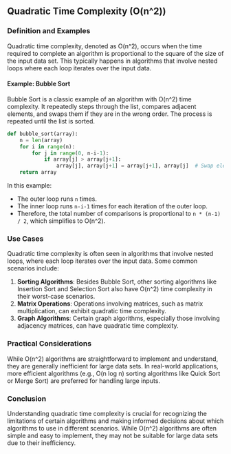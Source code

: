 ## Quadratic Time Complexity (O(n^2))

### Definition and Examples

Quadratic time complexity, denoted as O(n^2), occurs when the time required to complete an algorithm is proportional to the square of the size of the input data set. This typically happens in algorithms that involve nested loops where each loop iterates over the input data.

#### Example: Bubble Sort

Bubble Sort is a classic example of an algorithm with O(n^2) time complexity. It repeatedly steps through the list, compares adjacent elements, and swaps them if they are in the wrong order. The process is repeated until the list is sorted.

```python
def bubble_sort(array):
    n = len(array)
    for i in range(n):
        for j in range(0, n-i-1):
            if array[j] > array[j+1]:
                array[j], array[j+1] = array[j+1], array[j]  # Swap elements
    return array
```

In this example:
- The outer loop runs `n` times.
- The inner loop runs `n-i-1` times for each iteration of the outer loop.
- Therefore, the total number of comparisons is proportional to `n * (n-1) / 2`, which simplifies to O(n^2).

### Use Cases

Quadratic time complexity is often seen in algorithms that involve nested loops, where each loop iterates over the input data. Some common scenarios include:

1. **Sorting Algorithms**: Besides Bubble Sort, other sorting algorithms like Insertion Sort and Selection Sort also have O(n^2) time complexity in their worst-case scenarios.
2. **Matrix Operations**: Operations involving matrices, such as matrix multiplication, can exhibit quadratic time complexity.
3. **Graph Algorithms**: Certain graph algorithms, especially those involving adjacency matrices, can have quadratic time complexity.

### Practical Considerations

While O(n^2) algorithms are straightforward to implement and understand, they are generally inefficient for large data sets. In real-world applications, more efficient algorithms (e.g., O(n log n) sorting algorithms like Quick Sort or Merge Sort) are preferred for handling large inputs.

### Conclusion

Understanding quadratic time complexity is crucial for recognizing the limitations of certain algorithms and making informed decisions about which algorithms to use in different scenarios. While O(n^2) algorithms are often simple and easy to implement, they may not be suitable for large data sets due to their inefficiency.